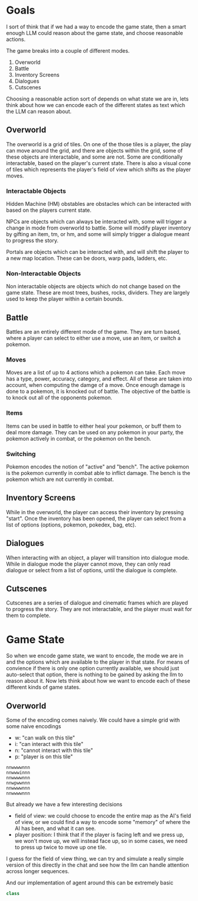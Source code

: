 # Goals
I sort of think that if we had a way to encode the game state, then a smart enough LLM could reason about the game state, and choose reasonable actions. 

The game breaks into a couple of different modes.

1. Overworld
2. Battle
3. Inventory Screens
4. Dialogues
5. Cutscenes

Choosing a reasonable action sort of depends on what state we are in, lets think about how we can encode each of the different states as text which the LLM can reason about.

## Overworld
The overworld is a grid of tiles. On one of the those tiles is a player, the play can move around the grid, and there are  objects within the grid, some of these objects are interactable, and some are not. Some are conditionally interactable, based on the player's current state. There is also a visual cone of tiles which represents the player's field of view which shifts as the player moves.

### Interactable Objects
Hidden Machine (HM) obstables are obstacles which can be interacted with based on the players current state.

NPCs are objects which can always be interacted with, some will trigger a change in mode from overworld to battle. Some will modify player inventory by gifting an item, tm, or hm, and some will simply trigger a dialogue meant to progress the story.

Portals are objects which can be interacted with, and will shift the player to a new map location. These can be doors, warp pads, ladders, etc.

### Non-Interactable Objects
Non interactable objects are objects which do not change based on the game state. These are most trees, bushes, rocks, dividers. They are largely used to keep the player within a certain bounds.

## Battle
Battles are an entirely different mode of the game. They are turn based, where a player can select to either use a move, use an item, or switch a pokemon.

### Moves
Moves are a list of up to 4 actions which a pokemon can take. Each move has a type, power, accuracy, category, and effect. All of these are taken into account, when computing the damge of a move. Once enough damage is done to a pokemon, it is knocked out of battle. The objective of the battle is to knock out all of the opponents pokemon.

### Items
Items can be used in battle to either heal your pokemon, or buff them to deal more damage. They can be used on any pokemon in your party, the pokemon actively in combat, or the pokemon on the bench.

### Switching
Pokemon encodes the notion of "active" and "bench". The active pokemon is the pokemon currently in combat able to inflict damage. The bench is the pokemon which are not currently in combat.

## Inventory Screens
While in the overworld, the player can access their inventory by pressing "start". Once the inventory has been opened, the player can select from a list of options (options, pokemon, pokedex, bag, etc).

## Dialogues
When interacting with an object, a player will transition into dialogue mode. While in dialogue mode the player cannot move, they can only read dialogue or select from a list of options, until the dialogue is complete.

## Cutscenes
Cutscenes are a series of dialogue and cinematic frames which are played to progress the story. They are not interactable, and the player must wait for them to complete.

# Game State
So when we encode game state, we want to encode, the mode we are in and the options which are available to the player in that state. For means of convience if there is only one option currently available, we should just auto-select that option, there is nothing to be gained by asking the llm to reason about it. Now lets think about how we want to encode each of these different kinds of game states.

## Overworld
Some of the encoding comes naively. We could have a simple grid with some naive encodings
- w: "can walk on this tile"
- i: "can interact with this tile"
- n: "cannot interact with this tile"
- p: "player is on this tile"
```
nnwwwwnnn
nnwwwinnn
nnwwwwnnn
nnwpwwnnn
nnwwwwnnn
nnwwwwnnn
```

But already we have a few interesting decisions
- field of view: we could choose to encode the entire map as the AI's field of view, or we could find a way to encode some "memory" of where the AI has been, and what it can see.
- player position: I think that if the player is facing left and we press up, we won't move up, we will instead face up, so in some cases, we need to press up twice to move up one tile.

I guess for the field of view thing, we can try and simulate a really simple version of this directly in the chat and see how the llm can handle attention across longer sequences.

And our implementation of agent around this can be extremely basic
```python
class 
```